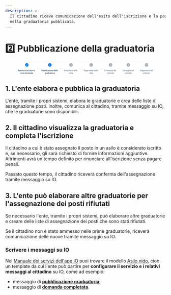 ```yaml
---
description: >-
  Il cittadino riceve comunicazione dell'esito dell'iscrizione e la posizione
  nella graduatoria pubblicata.
---
```


# 2️⃣ Pubblicazione della graduatoria

<figure><img src=".gitbook/assets/Stepper_2.png" alt=""><figcaption></figcaption></figure>

## 1. L'ente elabora e pubblica la graduatoria

L'ente, tramite i propri sistemi, elabora le graduatorie e crea delle liste di assegnazione posti. Inoltre, comunica al cittadino, tramite messaggio su IO, che le graduatorie sono disponibili.

## 2. Il cittadino visualizza la graduatoria e completa l'iscrizione

Il cittadino a cui è stato assegnato il posto in un asilo è considerato iscritto e, se necessario, gli sarà richiesto di fornire informazioni aggiuntive. Altrimenti avrà un tempo definito per rinunciare all’iscrizione senza pagare penali.

Passato questo tempo, il cittadino riceverà conferma dell'assegnazione tramite messaggio su IO.

## 3. L'ente può elaborare altre graduatorie per l'assegnazione dei posti rifiutati

Se necessario l'ente, tramite i propri sistemi, può elaborare altre graduatorie e creare delle liste di assegnazione dei posti che sono stati rifiutati.&#x20;

Se il cittadino non è stato ammesso nelle prime graduatorie, riceverà comunicazione delle nuove tramite messaggio su IO.

### Scrivere i messaggi su IO

Nel [Manuale dei servizi dell'app IO](https://docs.pagopa.it/manuale-servizi) puoi trovare il modello [Asilo nido](https://docs.pagopa.it/i-modelli-dei-servizi/educazione-e-formazione/asilo-nido), cioè un template da cui l'ente può partire per **configurare il servizio e i relativi messaggi al cittadino** su IO, come ad esempio:&#x20;

* messaggio di [**pubblicazione graduatoria**](https://docs.pagopa.it/i-modelli-dei-servizi/educazione-e-formazione/asilo-nido#pubblicazioni-graduatorie);
* messaggio di [**domanda completata**](https://docs.pagopa.it/i-modelli-dei-servizi/educazione-e-formazione/asilo-nido#domanda-completata).

